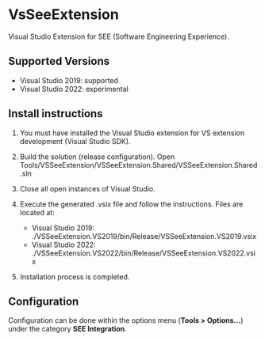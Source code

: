 # VsSeeExtension
Visual Studio Extension for SEE (Software Engineering Experience).

## Supported Versions
* Visual Studio 2019: supported
* Visual Studio 2022: experimental

## Install instructions
1. You must have installed the Visual Studio extension for VS extension development (Visual Studio SDK).
1. Build the solution (release configuration).
   Open Tools/VSSeeExtension/VSSeeExtension.Shared/VSSeeExtension.Shared.sln
   
2. Close all open instances of Visual Studio.
3. Execute the generated .vsix file and follow the instructions. Files are located at:
    * Visual Studio 2019: ./VSSeeExtension.VS2019/bin/Release/VSSeeExtension.VS2019.vsix
    * Visual Studio 2022: ./VSSeeExtension.VS2022/bin/Release/VSSeeExtension.VS2022.vsix
4. Installation process is completed.

## Configuration
Configuration can be done within the options menu (**Tools > Options...**) under the category **SEE Integration**.